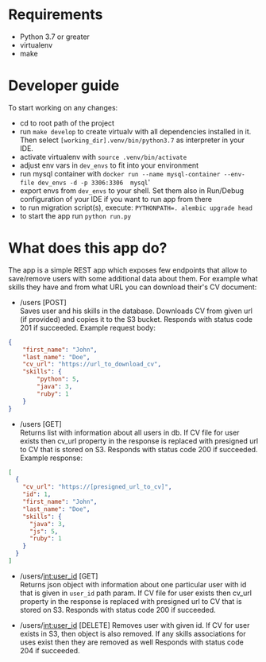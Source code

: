 # Requirements

- Python 3.7 or greater
- virtualenv
- make 

# Developer guide

To start working on any changes: 
- cd to root path of the project
- run `make develop` to create virtualv with all dependencies installed in it.
Then select `[working_dir].venv/bin/python3.7` as interpreter in your IDE.
- activate virtualenv with `source .venv/bin/activate`
- adjust env vars in `dev_envs` to fit into your environment
- run mysql container with `docker run --name mysql-container --env-file dev_envs -d -p 3306:3306  mysql`'
- export envs from `dev_envs` to your shell. Set them also in Run/Debug configuration of your IDE if you want to run app from there
- to run migration script(s), execute: `PYTHONPATH=. alembic upgrade head`
- to start the app run `python run.py`

# What does this app do?

The app is a simple REST app which exposes few endpoints that allow to save/remove users with some additional data about them.
For example what skills they have and from what URL you can download their's CV document:

- /users [POST]  
Saves user and his skills in the database. Downloads CV from given url (if provided) and copies it to the S3 bucket.
Responds with status code 201 if succeeded.
Example request body:

```json
{
    "first_name": "John",
    "last_name": "Doe",
    "cv_url": "https://url_to_download_cv",
    "skills": {
        "python": 5,
        "java": 3,
        "ruby": 1 
    }
}
```

- /users [GET]  
Returns list with information about all users in db.
If CV file for user exists then cv_url property in the response is replaced with presigned url to CV that is stored on S3.
Responds with status code 200 if succeeded.
Example response:

```json
[
  {
    "cv_url": "https://[presigned_url_to_cv]",
    "id": 1,
    "first_name": "John",
    "last_name": "Doe",
    "skills": {
      "java": 3,
      "js": 5,
      "ruby": 1
    }
  }
]
```

- /users/<int:user_id> [GET]  
Returns json object with information about one particular user with id that is given in `user_id` path param.
If CV file for user exists then cv_url property in the response is replaced with presigned url to CV that is stored on S3.
Responds with status code 200 if succeeded.

- /users/<int:user_id> [DELETE]
Removes user with given id. If CV for user exists in S3, then object is also removed.
If any skills associations for uses exist then they are removed as well
Responds with status code 204 if succeeded.
